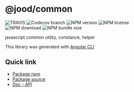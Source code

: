 # @jood/common

![TRAVIS](https://travis-ci.org/molgga/jood-common.svg?branch=master)
![Codecov branch](https://img.shields.io/codecov/c/github/molgga/jood-common/master)
![NPM version](https://img.shields.io/npm/v/@jood/common.svg)
![NPM license](https://img.shields.io/npm/l/@jood/common)
![NPM download](https://img.shields.io/npm/dt/@jood/common)
![NPM bundle size](https://img.shields.io/bundlephobia/min/@jood/common)

javascript common utility, constance, helper

This library was generated with [Angular CLI](https://github.com/angular/angular-cli)

## Quick link

- [Package npm](https://www.npmjs.com/package/@jood/common)
- [Package source](https://github.com/molgga/jood-common/tree/master/projects/packages)
- [Doc - API](https://molgga.github.io/jood-common)
